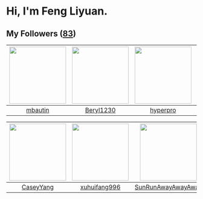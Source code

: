 # Hi, I'm Feng Liyuan.

## My Followers ([83](https://github.com/SunRunAway?tab=followers))

| <img src="https://avatars0.githubusercontent.com/u/552936?v=4" width="150" height="150" /> | <img src="https://avatars2.githubusercontent.com/u/23115833?v=4" width="150" height="150" /> | <img src="https://avatars1.githubusercontent.com/u/2445111?v=4" width="150" height="150" /> | <img src="https://avatars1.githubusercontent.com/u/3293915?v=4" width="150" height="150" /> |
| :----------------------------------------------------------------------------------------: | :------------------------------------------------------------------------------------------: | :-----------------------------------------------------------------------------------------: | :-----------------------------------------------------------------------------------------: |
|                            [mbautin](https://github.com/mbautin)                           |                           [Beryl1230](https://github.com/Beryl1230)                          |                           [hyperpro](https://github.com/hyperpro)                           |                         [fancyfrees](https://github.com/fancyfrees)                         |

| <img src="https://avatars1.githubusercontent.com/u/2445114?v=4" width="150" height="150" /> | <img src="https://avatars3.githubusercontent.com/u/50138288?v=4" width="150" height="150" /> | <img src="https://avatars1.githubusercontent.com/u/51537937?v=4" width="150" height="150" /> | <img src="https://avatars0.githubusercontent.com/u/28560740?v=4" width="150" height="150" /> |
| :-----------------------------------------------------------------------------------------: | :------------------------------------------------------------------------------------------: | :------------------------------------------------------------------------------------------: | :------------------------------------------------------------------------------------------: |
|                          [CaseyYang](https://github.com/CaseyYang)                          |                        [xuhuifang996](https://github.com/xuhuifang996)                       |                  [SunRunAwayAwayAway](https://github.com/SunRunAwayAwayAway)                 |                           [xiamengru](https://github.com/xiamengru)                          |